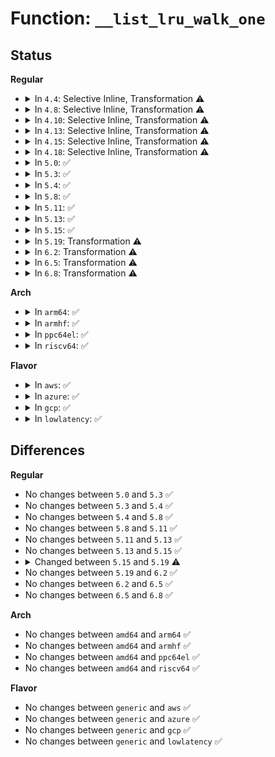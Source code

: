 # Function: <code>__list_lru_walk_one</code>

## Status
<b>Regular</b>
<ul>
<li>
<details>
<summary>In <code>4.4</code>: Selective Inline, Transformation ⚠️</summary>

**Collision:** Unique Static

**Inline:** Selective

**Transformation:** True

**Instances:**

```
In mm/list_lru.c (ffffffff811b9180)
Location: mm/list_lru.c:199
Inline: True
Direct callers:
  - mm/list_lru.c:list_lru_walk_one
  - mm/list_lru.c:list_lru_walk_node
  - mm/list_lru.c:list_lru_walk_node
```
**Symbols:**

```
ffffffff811b9180-ffffffff811b92a5: __list_lru_walk_one.isra.3 (STB_LOCAL)
```
</details>
</li>
<li>
<details>
<summary>In <code>4.8</code>: Selective Inline, Transformation ⚠️</summary>

**Collision:** Unique Static

**Inline:** Selective

**Transformation:** True

**Instances:**

```
In mm/list_lru.c (ffffffff811d3480)
Location: mm/list_lru.c:199
Inline: True
Direct callers:
  - mm/list_lru.c:list_lru_walk_node
  - mm/list_lru.c:list_lru_walk_node
  - mm/list_lru.c:list_lru_walk_one
```
**Symbols:**

```
ffffffff811d3480-ffffffff811d35a5: __list_lru_walk_one.isra.3 (STB_LOCAL)
```
</details>
</li>
<li>
<details>
<summary>In <code>4.10</code>: Selective Inline, Transformation ⚠️</summary>

**Collision:** Unique Static

**Inline:** Selective

**Transformation:** True

**Instances:**

```
In mm/list_lru.c (ffffffff811e3330)
Location: mm/list_lru.c:199
Inline: True
Direct callers:
  - mm/list_lru.c:list_lru_walk_node
  - mm/list_lru.c:list_lru_walk_node
  - mm/list_lru.c:list_lru_walk_one
```
**Symbols:**

```
ffffffff811e3330-ffffffff811e3455: __list_lru_walk_one.isra.5 (STB_LOCAL)
```
</details>
</li>
<li>
<details>
<summary>In <code>4.13</code>: Selective Inline, Transformation ⚠️</summary>

**Collision:** Unique Static

**Inline:** Selective

**Transformation:** True

**Instances:**

```
In mm/list_lru.c (ffffffff811ed770)
Location: mm/list_lru.c:196
Inline: True
Direct callers:
  - mm/list_lru.c:list_lru_walk_node
  - mm/list_lru.c:list_lru_walk_node
  - mm/list_lru.c:list_lru_walk_one
```
**Symbols:**

```
ffffffff811ed770-ffffffff811ed89e: __list_lru_walk_one.isra.5 (STB_LOCAL)
```
</details>
</li>
<li>
<details>
<summary>In <code>4.15</code>: Selective Inline, Transformation ⚠️</summary>

**Collision:** Unique Static

**Inline:** Selective

**Transformation:** True

**Instances:**

```
In mm/list_lru.c (ffffffff81203bc0)
Location: mm/list_lru.c:196
Inline: True
Direct callers:
  - mm/list_lru.c:list_lru_walk_node
  - mm/list_lru.c:list_lru_walk_node
  - mm/list_lru.c:list_lru_walk_one
```
**Symbols:**

```
ffffffff81203bc0-ffffffff81203cf7: __list_lru_walk_one.isra.5 (STB_LOCAL)
```
</details>
</li>
<li>
<details>
<summary>In <code>4.18</code>: Selective Inline, Transformation ⚠️</summary>

**Collision:** Unique Static

**Inline:** Selective

**Transformation:** True

**Instances:**

```
In mm/list_lru.c (ffffffff81224750)
Location: mm/list_lru.c:197
Inline: True
Direct callers:
  - mm/list_lru.c:list_lru_walk_node
  - mm/list_lru.c:list_lru_walk_node
  - mm/list_lru.c:list_lru_walk_one
```
**Symbols:**

```
ffffffff81224750-ffffffff8122488a: __list_lru_walk_one.isra.9 (STB_LOCAL)
```
</details>
</li>
<li>
<details>
<summary>In <code>5.0</code>: ✅</summary>

```c
long unsigned int __list_lru_walk_one(struct list_lru_node *nlru, int memcg_idx, list_lru_walk_cb isolate, void *cb_arg, long unsigned int *nr_to_walk);
```

**Collision:** Unique Static

**Inline:** No

**Transformation:** False

**Instances:**

```
In mm/list_lru.c (ffffffff812376b0)
Location: mm/list_lru.c:212
Inline: False
Direct callers:
  - mm/list_lru.c:list_lru_walk_node
  - mm/list_lru.c:list_lru_walk_one_irq
  - mm/list_lru.c:list_lru_walk_one
```
**Symbols:**

```
ffffffff812376b0-ffffffff812377cc: __list_lru_walk_one (STB_LOCAL)
```
</details>
</li>
<li>
<details>
<summary>In <code>5.3</code>: ✅</summary>

```c
long unsigned int __list_lru_walk_one(struct list_lru_node *nlru, int memcg_idx, list_lru_walk_cb isolate, void *cb_arg, long unsigned int *nr_to_walk);
```

**Collision:** Unique Static

**Inline:** No

**Transformation:** False

**Instances:**

```
In mm/list_lru.c (ffffffff81248c60)
Location: mm/list_lru.c:210
Inline: False
Direct callers:
  - mm/list_lru.c:list_lru_walk_node
  - mm/list_lru.c:list_lru_walk_one_irq
  - mm/list_lru.c:list_lru_walk_one
```
**Symbols:**

```
ffffffff81248c60-ffffffff81248d69: __list_lru_walk_one (STB_LOCAL)
```
</details>
</li>
<li>
<details>
<summary>In <code>5.4</code>: ✅</summary>

```c
long unsigned int __list_lru_walk_one(struct list_lru_node *nlru, int memcg_idx, list_lru_walk_cb isolate, void *cb_arg, long unsigned int *nr_to_walk);
```

**Collision:** Unique Static

**Inline:** No

**Transformation:** False

**Instances:**

```
In mm/list_lru.c (ffffffff812570b0)
Location: mm/list_lru.c:210
Inline: False
Direct callers:
  - mm/list_lru.c:list_lru_walk_node
  - mm/list_lru.c:list_lru_walk_one_irq
  - mm/list_lru.c:list_lru_walk_one
```
**Symbols:**

```
ffffffff812570b0-ffffffff812571b9: __list_lru_walk_one (STB_LOCAL)
```
</details>
</li>
<li>
<details>
<summary>In <code>5.8</code>: ✅</summary>

```c
long unsigned int __list_lru_walk_one(struct list_lru_node *nlru, int memcg_idx, list_lru_walk_cb isolate, void *cb_arg, long unsigned int *nr_to_walk);
```

**Collision:** Unique Static

**Inline:** No

**Transformation:** False

**Instances:**

```
In mm/list_lru.c (ffffffff81285790)
Location: mm/list_lru.c:200
Inline: False
Direct callers:
  - mm/list_lru.c:list_lru_walk_node
  - mm/list_lru.c:list_lru_walk_node
  - mm/list_lru.c:list_lru_walk_one_irq
```
**Symbols:**

```
ffffffff81285790-ffffffff81285899: __list_lru_walk_one (STB_LOCAL)
```
</details>
</li>
<li>
<details>
<summary>In <code>5.11</code>: ✅</summary>

```c
long unsigned int __list_lru_walk_one(struct list_lru_node *nlru, int memcg_idx, list_lru_walk_cb isolate, void *cb_arg, long unsigned int *nr_to_walk);
```

**Collision:** Unique Static

**Inline:** No

**Transformation:** False

**Instances:**

```
In mm/list_lru.c (ffffffff8128fa70)
Location: mm/list_lru.c:200
Inline: False
Direct callers:
  - mm/list_lru.c:list_lru_walk_node
  - mm/list_lru.c:list_lru_walk_node
  - mm/list_lru.c:list_lru_walk_one_irq
```
**Symbols:**

```
ffffffff8128fa70-ffffffff8128fb79: __list_lru_walk_one (STB_LOCAL)
```
</details>
</li>
<li>
<details>
<summary>In <code>5.13</code>: ✅</summary>

```c
long unsigned int __list_lru_walk_one(struct list_lru_node *nlru, int memcg_idx, list_lru_walk_cb isolate, void *cb_arg, long unsigned int *nr_to_walk);
```

**Collision:** Unique Static

**Inline:** No

**Transformation:** False

**Instances:**

```
In mm/list_lru.c (ffffffff812950d0)
Location: mm/list_lru.c:200
Inline: False
Direct callers:
  - mm/list_lru.c:list_lru_walk_node
  - mm/list_lru.c:list_lru_walk_node
  - mm/list_lru.c:list_lru_walk_one_irq
```
**Symbols:**

```
ffffffff812950d0-ffffffff812951d9: __list_lru_walk_one (STB_LOCAL)
```
</details>
</li>
<li>
<details>
<summary>In <code>5.15</code>: ✅</summary>

```c
long unsigned int __list_lru_walk_one(struct list_lru_node *nlru, int memcg_idx, list_lru_walk_cb isolate, void *cb_arg, long unsigned int *nr_to_walk);
```

**Collision:** Unique Static

**Inline:** No

**Transformation:** False

**Instances:**

```
In mm/list_lru.c (ffffffff812d5730)
Location: mm/list_lru.c:200
Inline: False
Direct callers:
  - mm/list_lru.c:list_lru_walk_node
  - mm/list_lru.c:list_lru_walk_node
  - mm/list_lru.c:list_lru_walk_one_irq
```
**Symbols:**

```
ffffffff812d5730-ffffffff812d5839: __list_lru_walk_one (STB_LOCAL)
```
</details>
</li>
<li>
<details>
<summary>In <code>5.19</code>: Transformation ⚠️</summary>

```c
long unsigned int __list_lru_walk_one(struct list_lru *lru, int nid, int memcg_idx, list_lru_walk_cb isolate, void *cb_arg, long unsigned int *nr_to_walk);
```

**Collision:** Unique Static

**Inline:** No

**Transformation:** True

**Instances:**

```
In mm/list_lru.c (0)
Location: mm/list_lru.c:206
Inline: False
Direct callers:
  - mm/list_lru.c:list_lru_walk_node
  - mm/list_lru.c:list_lru_walk_node
  - mm/list_lru.c:list_lru_walk_one_irq
```
**Symbols:**

```
ffffffff81334e00-ffffffff81334fb1: __list_lru_walk_one (STB_LOCAL)
ffffffff81e6d8cf-ffffffff81e6d8e4: __list_lru_walk_one.cold (STB_LOCAL)
```
</details>
</li>
<li>
<details>
<summary>In <code>6.2</code>: Transformation ⚠️</summary>

```c
long unsigned int __list_lru_walk_one(struct list_lru *lru, int nid, int memcg_idx, list_lru_walk_cb isolate, void *cb_arg, long unsigned int *nr_to_walk);
```

**Collision:** Unique Static

**Inline:** No

**Transformation:** True

**Instances:**

```
In mm/list_lru.c (0)
Location: mm/list_lru.c:206
Inline: False
Direct callers:
  - mm/list_lru.c:list_lru_walk_node
  - mm/list_lru.c:list_lru_walk_node
  - mm/list_lru.c:list_lru_walk_one_irq
```
**Symbols:**

```
ffffffff813abb60-ffffffff813abd11: __list_lru_walk_one (STB_LOCAL)
ffffffff82063bea-ffffffff82063bff: __list_lru_walk_one.cold (STB_LOCAL)
```
</details>
</li>
<li>
<details>
<summary>In <code>6.5</code>: Transformation ⚠️</summary>

```c
long unsigned int __list_lru_walk_one(struct list_lru *lru, int nid, int memcg_idx, list_lru_walk_cb isolate, void *cb_arg, long unsigned int *nr_to_walk);
```

**Collision:** Unique Static

**Inline:** No

**Transformation:** True

**Instances:**

```
In mm/list_lru.c (0)
Location: mm/list_lru.c:206
Inline: False
Direct callers:
  - mm/list_lru.c:list_lru_walk_node
  - mm/list_lru.c:list_lru_walk_node
  - mm/list_lru.c:list_lru_walk_one_irq
```
**Symbols:**

```
ffffffff813dfef0-ffffffff813e00b1: __list_lru_walk_one (STB_LOCAL)
ffffffff820e32e1-ffffffff820e32f6: __list_lru_walk_one.cold (STB_LOCAL)
```
</details>
</li>
<li>
<details>
<summary>In <code>6.8</code>: Transformation ⚠️</summary>

```c
long unsigned int __list_lru_walk_one(struct list_lru *lru, int nid, int memcg_idx, list_lru_walk_cb isolate, void *cb_arg, long unsigned int *nr_to_walk);
```

**Collision:** Unique Static

**Inline:** No

**Transformation:** True

**Instances:**

```
In mm/list_lru.c (0)
Location: mm/list_lru.c:207
Inline: False
Direct callers:
  - mm/list_lru.c:list_lru_walk_node
  - mm/list_lru.c:list_lru_walk_node
  - mm/list_lru.c:list_lru_walk_one_irq
```
**Symbols:**

```
ffffffff8140a7a0-ffffffff8140a961: __list_lru_walk_one (STB_LOCAL)
ffffffff821bfd2e-ffffffff821bfd43: __list_lru_walk_one.cold (STB_LOCAL)
```
</details>
</li>
</ul>
<b>Arch</b>
<ul>
<li>
<details>
<summary>In <code>arm64</code>: ✅</summary>

```c
long unsigned int __list_lru_walk_one(struct list_lru_node *nlru, int memcg_idx, list_lru_walk_cb isolate, void *cb_arg, long unsigned int *nr_to_walk);
```

**Collision:** Unique Static

**Inline:** No

**Transformation:** False

**Instances:**

```
In mm/list_lru.c (ffff8000102eeab0)
Location: mm/list_lru.c:210
Inline: False
Direct callers:
  - mm/list_lru.c:list_lru_walk_node
  - mm/list_lru.c:list_lru_walk_one_irq
  - mm/list_lru.c:list_lru_walk_one
```
**Symbols:**

```
ffff8000102eeab0-ffff8000102eebec: __list_lru_walk_one (STB_LOCAL)
```
</details>
</li>
<li>
<details>
<summary>In <code>armhf</code>: ✅</summary>

```c
long unsigned int __list_lru_walk_one(struct list_lru_node *nlru, int memcg_idx, list_lru_walk_cb isolate, void *cb_arg, long unsigned int *nr_to_walk);
```

**Collision:** Unique Static

**Inline:** No

**Transformation:** False

**Instances:**

```
In mm/list_lru.c (c0512990)
Location: mm/list_lru.c:210
Inline: False
Direct callers:
  - mm/list_lru.c:list_lru_walk_node
  - mm/list_lru.c:list_lru_walk_one_irq
  - mm/list_lru.c:list_lru_walk_one
```
**Symbols:**

```
c0512990-c0512aec: __list_lru_walk_one (STB_LOCAL)
```
</details>
</li>
<li>
<details>
<summary>In <code>ppc64el</code>: ✅</summary>

```c
long unsigned int __list_lru_walk_one(struct list_lru_node *nlru, int memcg_idx, list_lru_walk_cb isolate, void *cb_arg, long unsigned int *nr_to_walk);
```

**Collision:** Unique Static

**Inline:** No

**Transformation:** False

**Instances:**

```
In mm/list_lru.c (c0000000003b2c50)
Location: mm/list_lru.c:210
Inline: False
Direct callers:
  - mm/list_lru.c:list_lru_walk_node
  - mm/list_lru.c:list_lru_walk_one_irq
  - mm/list_lru.c:list_lru_walk_one
```
**Symbols:**

```
c0000000003b2c50-c0000000003b2e44: __list_lru_walk_one (STB_LOCAL)
```
</details>
</li>
<li>
<details>
<summary>In <code>riscv64</code>: ✅</summary>

```c
long unsigned int __list_lru_walk_one(struct list_lru_node *nlru, int memcg_idx, list_lru_walk_cb isolate, void *cb_arg, long unsigned int *nr_to_walk);
```

**Collision:** Unique Static

**Inline:** No

**Transformation:** False

**Instances:**

```
In mm/list_lru.c (ffffffe000202a6e)
Location: mm/list_lru.c:210
Inline: False
Direct callers:
  - mm/list_lru.c:list_lru_walk_node
  - mm/list_lru.c:list_lru_walk_one_irq
  - mm/list_lru.c:list_lru_walk_one
```
**Symbols:**

```
ffffffe000202a6e-ffffffe000202b74: __list_lru_walk_one (STB_LOCAL)
```
</details>
</li>
</ul>
<b>Flavor</b>
<ul>
<li>
<details>
<summary>In <code>aws</code>: ✅</summary>

```c
long unsigned int __list_lru_walk_one(struct list_lru_node *nlru, int memcg_idx, list_lru_walk_cb isolate, void *cb_arg, long unsigned int *nr_to_walk);
```

**Collision:** Unique Static

**Inline:** No

**Transformation:** False

**Instances:**

```
In mm/list_lru.c (ffffffff8124f700)
Location: mm/list_lru.c:210
Inline: False
Direct callers:
  - mm/list_lru.c:list_lru_walk_node
  - mm/list_lru.c:list_lru_walk_one_irq
  - mm/list_lru.c:list_lru_walk_one
```
**Symbols:**

```
ffffffff8124f700-ffffffff8124f809: __list_lru_walk_one (STB_LOCAL)
```
</details>
</li>
<li>
<details>
<summary>In <code>azure</code>: ✅</summary>

```c
long unsigned int __list_lru_walk_one(struct list_lru_node *nlru, int memcg_idx, list_lru_walk_cb isolate, void *cb_arg, long unsigned int *nr_to_walk);
```

**Collision:** Unique Static

**Inline:** No

**Transformation:** False

**Instances:**

```
In mm/list_lru.c (ffffffff812426a0)
Location: mm/list_lru.c:210
Inline: False
Direct callers:
  - mm/list_lru.c:list_lru_walk_node
  - mm/list_lru.c:list_lru_walk_one_irq
  - mm/list_lru.c:list_lru_walk_one
```
**Symbols:**

```
ffffffff812426a0-ffffffff812427a9: __list_lru_walk_one (STB_LOCAL)
```
</details>
</li>
<li>
<details>
<summary>In <code>gcp</code>: ✅</summary>

```c
long unsigned int __list_lru_walk_one(struct list_lru_node *nlru, int memcg_idx, list_lru_walk_cb isolate, void *cb_arg, long unsigned int *nr_to_walk);
```

**Collision:** Unique Static

**Inline:** No

**Transformation:** False

**Instances:**

```
In mm/list_lru.c (ffffffff8124d4a0)
Location: mm/list_lru.c:210
Inline: False
Direct callers:
  - mm/list_lru.c:list_lru_walk_node
  - mm/list_lru.c:list_lru_walk_one_irq
  - mm/list_lru.c:list_lru_walk_one
```
**Symbols:**

```
ffffffff8124d4a0-ffffffff8124d5a9: __list_lru_walk_one (STB_LOCAL)
```
</details>
</li>
<li>
<details>
<summary>In <code>lowlatency</code>: ✅</summary>

```c
long unsigned int __list_lru_walk_one(struct list_lru_node *nlru, int memcg_idx, list_lru_walk_cb isolate, void *cb_arg, long unsigned int *nr_to_walk);
```

**Collision:** Unique Static

**Inline:** No

**Transformation:** False

**Instances:**

```
In mm/list_lru.c (ffffffff8125d020)
Location: mm/list_lru.c:210
Inline: False
Direct callers:
  - mm/list_lru.c:list_lru_walk_node
  - mm/list_lru.c:list_lru_walk_one_irq
  - mm/list_lru.c:list_lru_walk_one
```
**Symbols:**

```
ffffffff8125d020-ffffffff8125d129: __list_lru_walk_one (STB_LOCAL)
```
</details>
</li>
</ul>

## Differences
<b>Regular</b>
<ul>
<li>
No changes between <code>5.0</code> and <code>5.3</code> ✅
</li>
<li>
No changes between <code>5.3</code> and <code>5.4</code> ✅
</li>
<li>
No changes between <code>5.4</code> and <code>5.8</code> ✅
</li>
<li>
No changes between <code>5.8</code> and <code>5.11</code> ✅
</li>
<li>
No changes between <code>5.11</code> and <code>5.13</code> ✅
</li>
<li>
No changes between <code>5.13</code> and <code>5.15</code> ✅
</li>
<li>
<details>
<summary>Changed between <code>5.15</code> and <code>5.19</code> ⚠️</summary>
<ul>
<li>
<b>Param added. </b>
<code>struct list_lru *lru</code>
</li>
<li>
<b>Param added. </b>
<code>int nid</code>
</li>
<li>
<b>Param removed. </b>
<code>struct list_lru_node *nlru</code>
</li>
<li>
<b>Param reordered. </b>
<code>nlru, memcg_idx, isolate, cb_arg, nr_to_walk</code> ➡️ <code>lru, nid, memcg_idx, isolate, cb_arg, nr_to_walk</code>
</li>
</ul>
</details>
</li>
<li>
No changes between <code>5.19</code> and <code>6.2</code> ✅
</li>
<li>
No changes between <code>6.2</code> and <code>6.5</code> ✅
</li>
<li>
No changes between <code>6.5</code> and <code>6.8</code> ✅
</li>
</ul>
<b>Arch</b>
<ul>
<li>
No changes between <code>amd64</code> and <code>arm64</code> ✅
</li>
<li>
No changes between <code>amd64</code> and <code>armhf</code> ✅
</li>
<li>
No changes between <code>amd64</code> and <code>ppc64el</code> ✅
</li>
<li>
No changes between <code>amd64</code> and <code>riscv64</code> ✅
</li>
</ul>
<b>Flavor</b>
<ul>
<li>
No changes between <code>generic</code> and <code>aws</code> ✅
</li>
<li>
No changes between <code>generic</code> and <code>azure</code> ✅
</li>
<li>
No changes between <code>generic</code> and <code>gcp</code> ✅
</li>
<li>
No changes between <code>generic</code> and <code>lowlatency</code> ✅
</li>
</ul>

